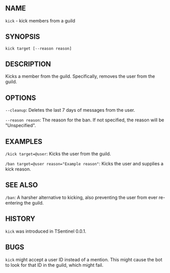 ## NAME

`kick` - kick members from a guild

## SYNOPSIS

`kick target [--reason reason]`

## DESCRIPTION

Kicks a member from the guild. Specifically, removes the user from the guild.

## OPTIONS

`--cleanup`: Deletes the last 7 days of messages from the user.

`--reason reason`: The reason for the ban. If not specified, the reason will be "Unspecified".

## EXAMPLES

`/kick target=@user`: Kicks the user from the guild.

`/ban target=@user reason="Example reason"`: Kicks the user and supplies a kick reason.

## SEE ALSO

`/ban`: A harsher alternative to kicking, also preventing the user from ever re-entering the guild.

## HISTORY

`kick` was introduced in TSentinel 0.0.1.

## BUGS

`kick` might accept a user ID instead of a mention. This might cause the bot to look for that ID in the guild, which
might fail.
